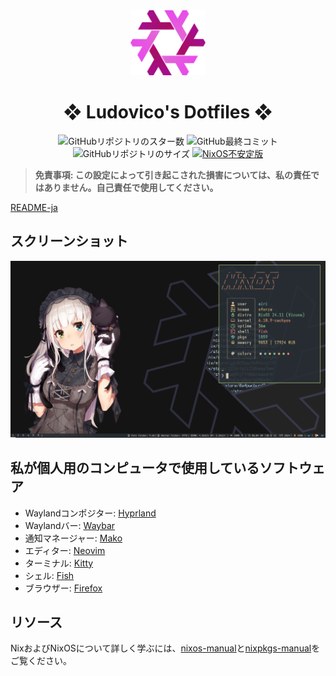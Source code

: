<div align="center">
    <img alt="NixOS" src="assets/nix-snowflake.svg" width="120px"/>
    <h1>❖ Ludovico's Dotfiles ❖</h1>
    <img src="https://img.shields.io/github/stars/ludovicopiero/dotfiles?style=for-the-badge&labelColor=1B2330&color=ef65ea" alt="GitHubリポジトリのスター数"/>
    <img src="https://img.shields.io/github/last-commit/ludovicopiero/dotfiles?style=for-the-badge&labelColor=1B2330&color=ef65ea" alt="GitHub最終コミット"/>
    <img src="https://img.shields.io/github/repo-size/ludovicopiero/dotfiles?style=for-the-badge&labelColor=1B2330&color=ef65ea" alt="GitHubリポジトリのサイズ"/>
    <a href="https://nixos.org" target="_blank">
        <img src="https://img.shields.io/badge/NixOS-unstable-blue.svg?style=for-the-badge&labelColor=1B2330&logo=NixOS&logoColor=white&color=ef65ea" alt="NixOS不安定版"/>
    </a>
</div>

<!-- これは私の個人的なNixOS設定であり、進行中の作業です。私はこのセットアップを使用してNixを学び、NixOSを使って個人用のコンピュータを管理しています。これは、[hive](https://github.com/digga/hive)をベースにしています。 -->

> **免責事項: この設定によって引き起こされた損害については、私の責任ではありません。自己責任で使用してください。**

[README-ja](README-ja.md)

## **スクリーンショット**

![スクリーンショット](assets/ss.png)

## **私が個人用のコンピュータで使用しているソフトウェア**

- Waylandコンポジター: [Hyprland](https://hyprland.org)
- Waylandバー: [Waybar](https://github.com/Alexays/Waybar)
- 通知マネージャー: [Mako](https://github.com/emersion/mako)
- エディター: [Neovim](https://neovim.io/)
- ターミナル: [Kitty](https://github.com/kovidgoyal/kitty)
- シェル: [Fish](https://fishshell.com/)
- ブラウザー: [Firefox](https://www.mozilla.org/en-US/firefox)

## **リソース**

NixおよびNixOSについて詳しく学ぶには、[nixos-manual](https://nixos.org/manual/nixos/stable/)と[nixpkgs-manual](https://nixos.org/manual/nixpkgs/stable/)をご覧ください。
